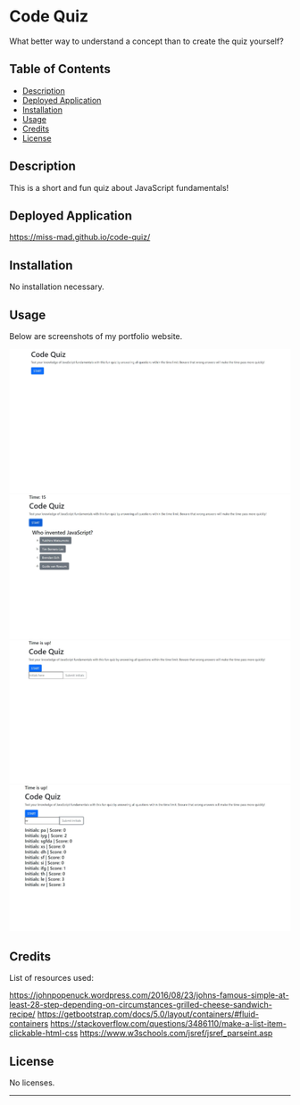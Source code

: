 # Code Quiz
What better way to understand a concept than to create the quiz yourself?

## Table of Contents

- [Description](#description)
- [Deployed Application](#deployed-application)
- [Installation](#installation)
- [Usage](#usage)
- [Credits](#credits)
- [License](#license)

## Description

This is a short and fun quiz about JavaScript fundamentals!

## Deployed Application

https://miss-mad.github.io/code-quiz/

## Installation

No installation necessary.

## Usage

Below are screenshots of my portfolio website.

![Code Quiz screenshot 1](./assets/images/code_quiz_1.JPG)
![Code Quiz screenshot 2](./assets/images/code_quiz_2.JPG)
![Code Quiz screenshot 3](./assets/images/code_quiz_3.JPG)
![Code Quiz screenshot 4](./assets/images/code_quiz_4.JPG)

## Credits

List of resources used:

https://johnpopenuck.wordpress.com/2016/08/23/johns-famous-simple-at-least-28-step-depending-on-circumstances-grilled-cheese-sandwich-recipe/
https://getbootstrap.com/docs/5.0/layout/containers/#fluid-containers
https://stackoverflow.com/questions/3486110/make-a-list-item-clickable-html-css
https://www.w3schools.com/jsref/jsref_parseint.asp


## License

No licenses.

---